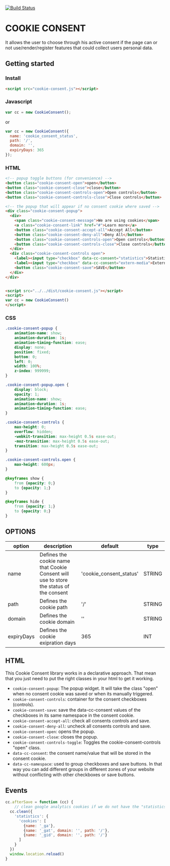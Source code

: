 [![Build Status](https://travis-ci.org/dmstr/cookie-consent.svg?branch=master)](https://travis-ci.org/dmstr/cookie-consent)

# COOKIE CONSENT
It allows the user to choose through his active consent if the page can or not
use/render/register features that could collect users personal data.  

## Getting started

### Install
```html
<script src="cookie-consent.js"></script>
```

### Javascript

```javascript
var cc = new CookieConsent();
```

or

```javascript
var cc = new CookieConsent({
  name: 'cookie_consent_status',
  path: '/',
  domain: '',
  expiryDays: 365
});
```

### HTML

```html
<!-- popup toggle buttons (for convenience) -->
<button class="cookie-consent-open">open</button>
<button class="cookie-consent-close">close</button>
<button class="cookie-consent-controls-open">Open controls</button>
<button class="cookie-consent-controls-close">Close controls</button>

<!-- the popup that will appear if no consent cookie where saved -->
<div class="cookie-consent-popup">
  <div>
    <span class="cookie-consent-message">We are using cookies</span>
    <a class="cookie-consent-link" href="#">Learn more</a>
    <button class="cookie-consent-accept-all">Accept All</button>
    <button class="cookie-consent-deny-all">Deny All</button>
    <button class="cookie-consent-controls-open">Open controls</button>
    <button class="cookie-consent-controls-close">Close controls</button>
  </div>
  <div class="cookie-consent-controls open">
    <label><input type="checkbox" data-cc-consent="statistics">Statistics</label>
    <label><input type="checkbox" data-cc-consent="extern-media">Extern Media</label>
    <button class="cookie-consent-save">SAVE</button>
  </div>
</div>


<script src="../../dist/cookie-consent.js"></script>
<script>
var cc = new CookieConsent()
</script>
```

### CSS

```css
.cookie-consent-popup {
    animation-name: show;
    animation-duration: 1s;
    animation-timing-function: ease;
    display: none;
    position: fixed;
    bottom: 0;
    left: 0;
    width: 100%;
    z-index: 999999;
}

.cookie-consent-popup.open {
    display: block;
    opacity: 1;
    animation-name: show;
    animation-duration: 1s;
    animation-timing-function: ease;
}

.cookie-consent-controls {
    max-height: 0;
    overflow: hidden;
    -webkit-transition: max-height 0.5s ease-out;
    -moz-transition: max-height 0.5s ease-out;
    transition: max-height 0.5s ease-out;
}

.cookie-consent-controls.open {
    max-height: 600px;
}

@keyframes show {
    from {opacity: 0;}
    to {opacity: 1;}
}

@keyframes hide {
    from {opacity: 1;}
    to {opacity: 0;}
}
```

## OPTIONS

<table>
    <thead>
        <tr>
            <th>option</th>
            <th>description</th>
            <th>default</th>
            <th>type</th>
        </tr>
    </thead>
    <tbody>
        <tr>
            <td>name</td>
            <td>Defines the cookie name that Cookie Consent will use to store the status of the consent</td>
            <td> 'cookie_consent_status' </td>
            <td> STRING </td>
        </tr>
        <tr>
            <td>path</td>
            <td>Defines the cookie path</td>
            <td> '/' </td>
            <td> STRING </td>
        </tr>
        <tr>
            <td>domain</td>
            <td>Defines the cookie domain</td>
            <td> '' </td>
            <td> STRING </td>
        </tr>
        <tr>
            <td>expiryDays</td>
            <td>Defines the cookie exipration days</td>
            <td> 365 </td>
            <td> INT </td>
        </tr>
    </tbody>
</table>

## HTML

This Cookie Consent library works in a declarative approach. That mean that you
just need to put the right classes in your html to get it working.

* `cookie-consent-popup`: The popup widget. It will take the class "open" when no consent cookie was saved or when its manually triggered.
* `cookie-consent-controls`: container for the consent checkboxes (controls).
* `cookie-consent-save`: save the data-cc-consent values of the checkboxes in its same namespace in the consent cookie.
* `cookie-consent-accept-all`: check all consents controls and save.
* `cookie-consent-deny-all`: uncheck all consents controls and save.
* `cookie-consent-open`: opens the popup.
* `cookie-consent-close`: closes the popup.
* `cookie-consent-controls-toggle`: Toggles the cookie-consent-controls "open" class.
* `data-cc-consent`: the consent name/value that will be stored in the consent cookie.
* `data-cc-namespace`: used to group checkboxes and save buttons. In that way you can add different groups in different zones of your website without conflicting with other checkboxes or save buttons.

## Events

```javascript
cc.afterSave = function (cc) {
    // clean google analytics cookies if we do not have the "statistics" consent by expiring them. Then reload the page
  cc.clean({
    'statistics': {
      'cookies': [
        {name: '_ga'},
        {name: '_gat', domain: '', path: '/'},
        {name: '_gid', domain: '', path: '/'}
      ]
    }
  })
  window.location.reload()
}
```
